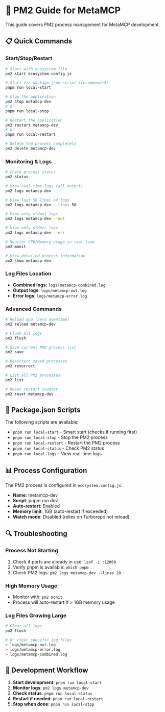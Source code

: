 # 🚀 PM2 Guide for MetaMCP

This guide covers PM2 process management for MetaMCP development.

## 📋 Quick Commands

### Start/Stop/Restart
```bash
# Start with ecosystem file
pm2 start ecosystem.config.js

# Start via package.json script (recommended)
pnpm run local-start

# Stop the application
pm2 stop metamcp-dev
# or
pnpm run local-stop

# Restart the application
pm2 restart metamcp-dev
# or
pnpm run local-restart

# Delete the process completely
pm2 delete metamcp-dev
```

### Monitoring & Logs
```bash
# Check process status
pm2 status

# View real-time logs (all output)
pm2 logs metamcp-dev

# View last 50 lines of logs
pm2 logs metamcp-dev --lines 50

# View only stdout logs
pm2 logs metamcp-dev --out

# View only stderr logs  
pm2 logs metamcp-dev --err

# Monitor CPU/Memory usage in real-time
pm2 monit

# View detailed process information
pm2 show metamcp-dev
```

### Log Files Location
- **Combined logs**: `logs/metamcp-combined.log`
- **Output logs**: `logs/metamcp-out.log` 
- **Error logs**: `logs/metamcp-error.log`

### Advanced Commands
```bash
# Reload app (zero downtime)
pm2 reload metamcp-dev

# Flush all logs
pm2 flush

# Save current PM2 process list
pm2 save

# Resurrect saved processes
pm2 resurrect

# List all PM2 processes
pm2 list

# Reset restart counter
pm2 reset metamcp-dev
```

## 🔧 Package.json Scripts

The following scripts are available:

- `pnpm run local-start` - Smart start (checks if running first)
- `pnpm run local-stop` - Stop the PM2 process
- `pnpm run local-restart` - Restart the PM2 process
- `pnpm run local-status` - Check PM2 status
- `pnpm run local-logs` - View real-time logs

## 📊 Process Configuration

The PM2 process is configured in `ecosystem.config.js`:

- **Name**: metamcp-dev
- **Script**: pnpm run dev
- **Auto-restart**: Enabled
- **Memory limit**: 1GB (auto-restart if exceeded)
- **Watch mode**: Disabled (relies on Turborepo hot reload)

## 🔍 Troubleshooting

### Process Not Starting
1. Check if ports are already in use: `lsof -i :12008`
2. Verify pnpm is available: `which pnpm`
3. Check PM2 logs: `pm2 logs metamcp-dev --lines 20`

### High Memory Usage
- Monitor with: `pm2 monit`
- Process will auto-restart if > 1GB memory usage

### Log Files Growing Large
```bash
# Clear all logs
pm2 flush

# Or clear specific log files
> logs/metamcp-out.log
> logs/metamcp-error.log
> logs/metamcp-combined.log
```

## 🚦 Development Workflow

1. **Start development**: `pnpm run local-start`
2. **Monitor logs**: `pm2 logs metamcp-dev`
3. **Check status**: `pnpm run local-status`
4. **Restart if needed**: `pnpm run local-restart`
5. **Stop when done**: `pnpm run local-stop`
